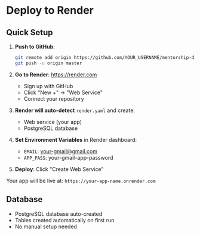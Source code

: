 # Deploy to Render

## Quick Setup

1. **Push to GitHub**:
   ```bash
   git remote add origin https://github.com/YOUR_USERNAME/mentorship-dashboard.git
   git push -u origin master
   ```

2. **Go to Render**: https://render.com
   - Sign up with GitHub
   - Click "New +" → "Web Service"
   - Connect your repository

3. **Render will auto-detect** `render.yaml` and create:
   - Web service (your app)
   - PostgreSQL database

4. **Set Environment Variables** in Render dashboard:
   - `EMAIL`: your-gmail@gmail.com
   - `APP_PASS`: your-gmail-app-password

5. **Deploy**: Click "Create Web Service"

Your app will be live at: `https://your-app-name.onrender.com`

## Database
- PostgreSQL database auto-created
- Tables created automatically on first run
- No manual setup needed